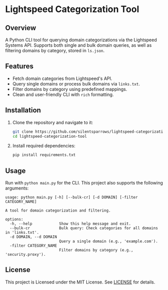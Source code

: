 # Lightspeed Categorization Tool

## Overview

A Python CLI tool for querying domain categorizations via the Lightspeed Systems API. Supports both single and bulk domain queries, as well as filtering domains by category, stored in `ls.json`.

## Features

- Fetch domain categories from Lightspeed's API.
- Query single domains or process bulk domains via `links.txt`.
- Filter domains by category using predefined mappings.
- Clean and user-friendly CLI with `rich` formatting.

## Installation

1. Clone the repository and navigate to it:

   ```bash
   git clone https://github.com/silentsparrows/lightspeed-categorization-tool.git
   cd lightspeed-categorization-tool
   ```
3. Install required dependencies:

   ```bash
   pip install requirements.txt
   ```
## Usage
Run with `python main.py` for the CLI. This project also supports the following arguments:
```
usage: python main.py [-h] [--bulk-cr] [-d DOMAIN] [-filter CATEGORY_NAME]

A tool for domain categorization and filtering.

options:
  -h, --help            Show this help message and exit.
  --bulk-cr             Bulk query: Check categories for all domains in 'links.txt'.
  -d DOMAIN, --d DOMAIN
                        Query a single domain (e.g., 'example.com').
  -filter CATEGORY_NAME
                        Filter domains by category (e.g., 'security.proxy').

```



## License
This project is Licensed under the MIT License. See [LICENSE](https://github.com/silentsparrows/lightspeed-categorization-tool/blob/main/LICENSE) for details.
